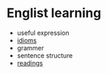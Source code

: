# Englist learning

- useful expression
- [idioms](idioms.md)
- grammer
- sentence structure
- [readings](readings.md)